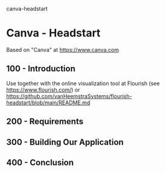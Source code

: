 canva-headstart
# Canva - Headstart

Based on "Canva" at https://www.canva.com

## 100 - Introduction

Use together with the online visualization tool at Flourish (see https://www.flourish.com/) or https://github.com/vanHeemstraSystems/flourish-headstart/blob/main/README.md

## 200 - Requirements

## 300 - Building Our Application

## 400 - Conclusion
